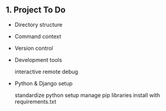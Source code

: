 ## 1. Project To Do

* Directory structure

* Command context

* Version control

* Development tools

    interactive remote debug

* Python & Django setup

    standardize python setup
    manage pip libraries
    install with requirements.txt